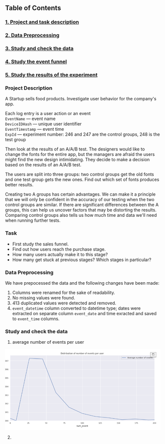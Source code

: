 ## **Table of Contents**
### [1. Project and task description](#1)
### [2. Data Preprocessing](#2)
### [3. Study and check the data](#3)
### [4. Study the event funnel](#4)
### [5. Study the results of the experiment](#5)<br>


<a id='1'> </a>  
### **Project Description**  
A Startup  sells food products. Investigate user behavior for the company's app.

Each log entry is a user action or an event  
`EventName` — event name  
`DeviceIDHash` — unique user identifier  
`EventTimestamp` — event time  
`ExpId` — experiment number: 246 and 247 are the control groups, 248 is the test group  

Then look at the results of an A/A/B test. The designers would like to change the fonts for the entire app, but the managers are afraid the users might find the new design intimidating. They decide to make a decision based on the results of an A/A/B test.  

The users are split into three groups: two control groups get the old fonts and one test group gets the new ones. Find out which set of fonts produces better results.  

Creating two A groups has certain advantages. We can make it a principle that we will only be confident in the accuracy of our testing when the two control groups are similar. If there are significant differences between the A groups, this can help us uncover factors that may be distorting the results. Comparing control groups also tells us how much time and data we'll need when running further tests.  

<a id='2'> </a>  
### **Task**
 - First study the sales funnel.  
 - Find out how users reach the purchase stage.
 - How many users actually make it to this stage?
 - How many get stuck at previous stages? Which stages in particular?

<a id='3'> </a>  
### **Data Preprocessing**  
We have prepocessed the data and the following changes have been made:
 1. Columns were renamed for the sake of readability.
 2. No missing values were found.
 3. 413 duplicated values were detected and removed.
 4. `event_datetime` column converted to datetime type; dates were extracted on separate column `event_date` and time exracted and saved to `event_time` columns.

<a id='4'> </a>  
### **Study and check the data**  
1.  average number of events per user  

<img src='images/distribution.jpeg' align='center'>

2. 